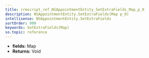 ```yaml
---
title: crmscript_ref_NSAppointmentEntity_SetExtraFields_Map_p_0
description: NSAppointmentEntity.SetExtraFields(Map p_0)
intellisense: NSAppointmentEntity.SetExtraFields
sortOrder: 999
keywords: SetExtraFields(Map)
so.topic: reference
---
```



* **fields:** Map
* **Returns:** Void


